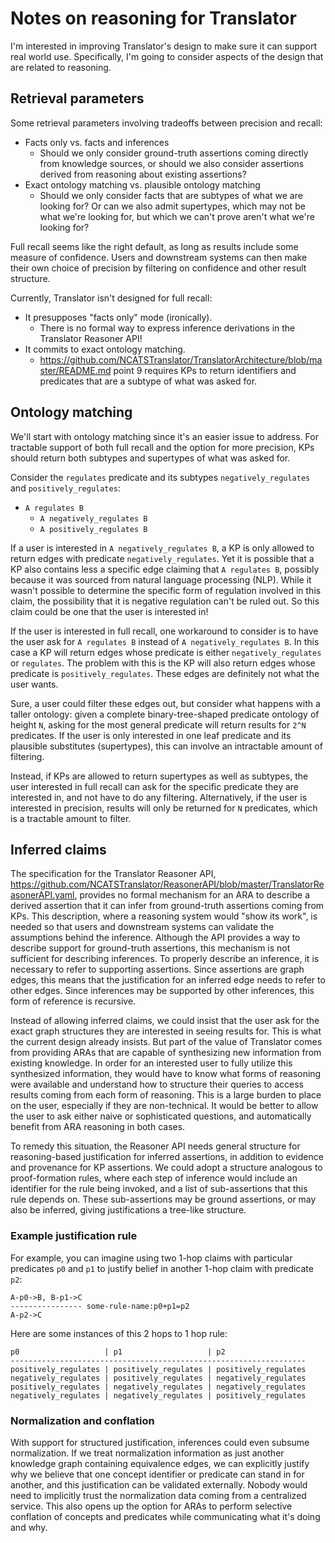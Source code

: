 # Notes on reasoning for Translator

I'm interested in improving Translator's design to make sure it can support
real world use.  Specifically, I'm going to consider aspects of the design
that are related to reasoning.

## Retrieval parameters

Some retrieval parameters involving tradeoffs between precision and recall:
- Facts only vs. facts and inferences
  - Should we only consider ground-truth assertions coming directly from
    knowledge sources, or should we also consider assertions derived from
    reasoning about existing assertions?
- Exact ontology matching vs. plausible ontology matching
  - Should we only consider facts that are subtypes of what we are looking for?
    Or can we also admit supertypes, which may not be what we're looking for,
    but which we can't prove aren't what we're looking for?

Full recall seems like the right default, as long as results include some
measure of confidence.  Users and downstream systems can then make their own
choice of precision by filtering on confidence and other result structure.

Currently, Translator isn't designed for full recall:
- It presupposes "facts only" mode (ironically).
  - There is no formal way to express inference derivations in the Translator
    Reasoner API!
- It commits to exact ontology matching.
  - https://github.com/NCATSTranslator/TranslatorArchitecture/blob/master/README.md
    point 9 requires KPs to return identifiers and predicates that are a subtype of
    what was asked for.

## Ontology matching

We'll start with ontology matching since it's an easier issue to address.  For
tractable support of both full recall and the option for more precision, KPs
should return both subtypes and supertypes of what was asked for.

Consider the `regulates` predicate and its subtypes `negatively_regulates` and
`positively_regulates`:

- `A regulates B`
  - `A negatively_regulates B`
  - `A positively_regulates B`

If a user is interested in `A negatively_regulates B`, a KP is only allowed to
return edges with predicate `negatively_regulates`.  Yet it is possible that a
KP also contains less a specific edge claiming that `A regulates B`, possibly
because it was sourced from natural language processing (NLP).  While it wasn't
possible to determine the specific form of regulation involved in this claim,
the possibility that it is negative regulation can't be ruled out.  So this
claim could be one that the user is interested in!

If the user is interested in full recall, one workaround to consider is to have
the user ask for `A regulates B` instead of `A negatively_regulates B`.  In this
case a KP will return edges whose predicate is either `negatively_regulates` or
`regulates`.  The problem with this is the KP will also return edges whose
predicate is `positively_regulates`.  These edges are definitely not what the
user wants.

Sure, a user could filter these edges out, but consider what
happens with a taller ontology: given a complete binary-tree-shaped predicate
ontology of height `N`, asking for the most general predicate will return
results for `2^N` predicates.  If the user is only interested in one leaf
predicate and its plausible substitutes (supertypes), this can involve an
intractable amount of filtering.

Instead, if KPs are allowed to return supertypes as well as subtypes, the user
interested in full recall can ask for the specific predicate they are interested
in, and not have to do any filtering.  Alternatively, if the user is interested
in precision, results will only be returned for `N` predicates, which is a
tractable amount to filter.

## Inferred claims

The specification for the Translator Reasoner API,
https://github.com/NCATSTranslator/ReasonerAPI/blob/master/TranslatorReasonerAPI.yaml,
provides no formal mechanism for an ARA to describe a derived assertion that it
can infer from ground-truth assertions coming from KPs.  This description,
where a reasoning system would "show its work", is needed so that users and
downstream systems can validate the assumptions behind the inference.  Although
the API provides a way to describe support for ground-truth assertions, this
mechanism is not sufficient for describing inferences.  To properly describe an
inference, it is necessary to refer to supporting assertions. Since assertions
are graph edges, this means that the justification for an inferred edge needs to
refer to other edges.  Since inferences may be supported by other inferences,
this form of reference is recursive.

Instead of allowing inferred claims, we could insist that the user ask for the
exact graph structures they are interested in seeing results for.  This is what
the current design already insists.  But part of the value of Translator comes
from providing ARAs that are capable of synthesizing new information from
existing knowledge.  In order for an interested user to fully utilize this
synthesized information, they would have to know what forms of reasoning were
available and understand how to structure their queries to access results coming
from each form of reasoning.  This is a large burden to place on the user,
especially if they are non-technical.  It would be better to allow the user to
ask either naive or sophisticated questions, and automatically benefit from ARA
reasoning in both cases.

To remedy this situation, the Reasoner API needs general structure for
reasoning-based justification for inferred assertions, in addition to evidence
and provenance for KP assertions.  We could adopt a structure analogous to
proof-formation rules, where each step of inference would include an identifier
for the rule being invoked, and a list of sub-assertions that this rule depends
on.  These sub-assertions may be ground assertions, or may also be inferred,
giving justifications a tree-like structure.

### Example justification rule

For example, you can imagine using two 1-hop claims with particular predicates
`p0` and `p1` to justify belief in another 1-hop claim with predicate `p2`:

```
A-p0->B, B-p1->C
---------------- some-rule-name:p0+p1=p2
A-p2->C
```

Here are some instances of this 2 hops to 1 hop rule:
```
p0                   | p1                   | p2
------------------------------------------------------------------
positively_regulates | positively_regulates | positively_regulates
negatively_regulates | positively_regulates | negatively_regulates
positively_regulates | negatively_regulates | negatively_regulates
negatively_regulates | negatively_regulates | positively_regulates
```

### Normalization and conflation

With support for structured justification, inferences could even subsume
normalization.  If we treat normalization information as just another knowledge
graph containing equivalence edges, we can explicitly justify why we believe
that one concept identifier or predicate can stand in for another, and this
justification can be validated externally.  Nobody would need to implicitly
trust the normalization data coming from a centralized service.  This also
opens up the option for ARAs to perform selective conflation of concepts and
predicates while communicating what it's doing and why.
